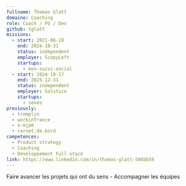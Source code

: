 ```yaml
---
fullname: Thomas Glatt
domaine: Coaching
role: Coach / PO / Dev
github: tglatt
missions:
  - start: 2021-06-28
    end: 2024-10-31
    status: independent
    employer: ScopyLeft
    startups:
      - mon-suivi-social
  - start: 2024-10-17
    end: 2025-12-31
    status: independent
    employer: Solstice
    startups:
      - seves
previously:
  - tremplin
  - workinfrance
  - e-mjpm
  - carnet.de.bord
competences:
  - Product strategy
  - Coaching
  - Développement Full-stack
link: https://www.linkedin.com/in/thomas-glatt-586bb56
---
```

Faire avancer les projets qui ont du sens - Accompagner les équipes